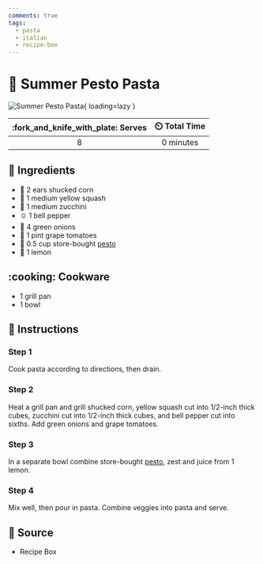 ```yaml
---
comments: true
tags:
  - pasta
  - italian
  - recipe-box
---
```

# :spaghetti: Summer Pesto Pasta

![Summer Pesto Pasta](../assets/images/summer-pesto-pasta.jpg){ loading=lazy }

| :fork_and_knife_with_plate: Serves | :timer_clock: Total Time |
|:----------------------------------:|:-----------------------: |
| 8 | 0 minutes |

## :salt: Ingredients

- :corn: 2 ears shucked corn
- :cucumber: 1 medium yellow squash
- :cucumber: 1 medium zucchini
- :bell_pepper: 1 bell pepper
- :onion: 4 green onions
- :tomato: 1 pint grape tomatoes
- :herb: 0.5 cup store-bought [pesto][1]
- :lemon: 1 lemon

## :cooking: Cookware

- 1 grill pan
- 1 bowl

## :pencil: Instructions

### Step 1

Cook pasta according to directions, then drain.

### Step 2

Heat a grill pan and grill shucked corn, yellow squash cut into 1/2-inch thick cubes, zucchini cut into 1/2-inch thick
cubes, and bell pepper cut into sixths. Add green onions and grape tomatoes.

### Step 3

In a separate bowl combine store-bought [pesto][1], zest and juice from 1 lemon.

### Step 4

Mix well, then pour in pasta. Combine veggies into pasta and serve.

## :link: Source

- Recipe Box

[1]: <../sauces-and-dressings/pesto/joy-of-cooking-pesto.md>
